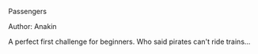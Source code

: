 Passengers

Author: Anakin

A perfect first challenge for beginners. Who said pirates can't ride trains...

